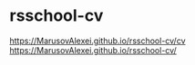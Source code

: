 # rsschool-cv
https://MarusovAlexei.github.io/rsschool-cv/cv
https://MarusovAlexei.github.io/rsschool-cv/
